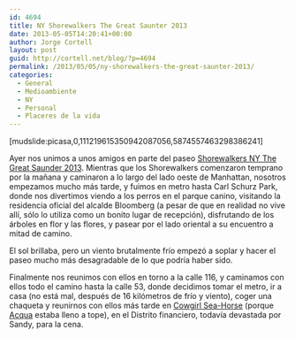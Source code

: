 ```yaml
---
id: 4694
title: NY Shorewalkers The Great Saunter 2013
date: 2013-05-05T14:20:41+00:00
author: Jorge Cortell
layout: post
guid: http://cortell.net/blog/?p=4694
permalink: /2013/05/05/ny-shorewalkers-the-great-saunter-2013/
categories:
  - General
  - Medioambiente
  - NY
  - Personal
  - Placeres de la vida
---
```

[mudslide:picasa,0,111219615350942087056,5874557463298386241] 

Ayer nos unimos a unos amigos en parte del paseo <a title="http://shorewalkers.org/the-great-saunter-13" href="http://shorewalkers.org/the-great-saunter-13" target="_blank">Shorewalkers NY The Great Saunder 2013</a>. Mientras que los Shorewalkers comenzaron temprano por la mañana y caminaron a lo largo del lado oeste de Manhattan, nosotros empezamos mucho más tarde, y fuimos en metro hasta Carl Schurz Park, donde nos divertimos viendo a los perros en el parque canino, visitando la residencia oficial del alcalde Bloomberg (a pesar de que en realidad no vive allí, sólo lo utiliza como un bonito lugar de recepción), disfrutando de los árboles en flor y las flores, y pasear por el lado oriental a su encuentro a mitad de camino.

El sol brillaba, pero un viento brutalmente frío empezó a soplar y hacer el paseo mucho más desagradable de lo que podría haber sido.

Finalmente nos reunimos con ellos en torno a la calle 116, y caminamos con ellos todo el camino hasta la calle 53, donde decidimos tomar el metro, ir a casa (no está mal, después de 16 kilómetros de frío y viento), coger una chaqueta y reunirnos con ellos más tarde en <a title="http://www.cowgirlseahorse.com" href="http://www.cowgirlseahorse.com" target="_blank">Cowgirl Sea-Horse</a> (porque <a title="http://www.acquarestaurantnyc.com" href="http://www.acquarestaurantnyc.com" target="_blank">Acqua</a> estaba lleno a tope), en el Distrito financiero, todavía devastada por Sandy, para la cena.